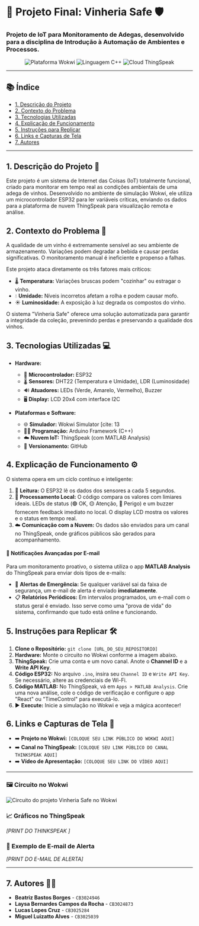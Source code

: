 # 🍷 Projeto Final: Vinheria Safe 🛡️

### Projeto de IoT para Monitoramento de Adegas, desenvolvido para a disciplina de Introdução à Automação de Ambientes e Processos.

<p align="center">
  <img src="https://img.shields.io/badge/Plataforma-Wokwi-4BC14B?style=for-the-badge&logo=waze&logoColor=white" alt="Plataforma Wokwi">
  <img src="https://img.shields.io/badge/Linguagem-C++%20(Arduino)-00599C?style=for-the-badge&logo=cplusplus&logoColor=white" alt="Linguagem C++">
  <img src="https://img.shields.io/badge/Cloud-ThingSpeak-E63946?style=for-the-badge&logo=mathworks&logoColor=white" alt="Cloud ThingSpeak">
</p>

---

## 📚 Índice

* [1. Descrição do Projeto](#1-descrição-do-projeto-)
* [2. Contexto do Problema](#2-contexto-do-problema-%EF%B8%8F)
* [3. Tecnologias Utilizadas](#3-tecnologias-utilizadas-)
* [4. Explicação de Funcionamento](#4-explicação-de-funcionamento-%EF%B8%8F)
* [5. Instruções para Replicar](#5-instruções-para-replicar-%EF%B8%8F)
* [6. Links e Capturas de Tela](#6-links-e-capturas-de-tela-)
* [7. Autores](#7-autores-)

---

## 1. Descrição do Projeto 📝
Este projeto é um sistema de Internet das Coisas (IoT) totalmente funcional, criado para monitorar em tempo real as condições ambientais de uma adega de vinhos. Desenvolvido no ambiente de simulação Wokwi, ele utiliza um microcontrolador ESP32 para ler variáveis críticas, enviando os dados para a plataforma de nuvem ThingSpeak para visualização remota e análise.

## 2. Contexto do Problema 🤔
A qualidade de um vinho é extremamente sensível ao seu ambiente de armazenamento. Variações podem degradar a bebida e causar perdas significativas. O monitoramento manual é ineficiente e propenso a falhas.

Este projeto ataca diretamente os três fatores mais críticos:
* 🌡️ **Temperatura:** Variações bruscas podem "cozinhar" ou estragar o vinho.
* 💧 **Umidade:** Níveis incorretos afetam a rolha e podem causar mofo.
* ☀️ **Luminosidade:** A exposição à luz degrada os compostos do vinho.

O sistema "Vinheria Safe" oferece uma solução automatizada para garantir a integridade da coleção, prevenindo perdas e preservando a qualidade dos vinhos.

## 3. Tecnologias Utilizadas 💻

* **Hardware:**
    * 🔌 **Microcontrolador:** ESP32 
    * 🌡️ **Sensores:** DHT22 (Temperatura e Umidade), LDR (Luminosidade) 
    * 🔊 **Atuadores:** LEDs (Verde, Amarelo, Vermelho), Buzzer
    * 🖥️ **Display:** LCD 20x4 com interface I2C

* **Plataformas e Software:**
    * 🌐 **Simulador:** Wokwi Simulator [cite: 13
    * 👨‍💻 **Programação:** Arduino Framework (C++)
    * ☁️ **Nuvem IoT:** ThingSpeak (com MATLAB Analysis) 
    * 📂 **Versionamento:** GitHub 

## 4. Explicação de Funcionamento ⚙️

O sistema opera em um ciclo contínuo e inteligente:

1.  📡 **Leitura:** O ESP32 lê os dados dos sensores a cada 5 segundos.
2.  🧠 **Processamento Local:** O código compara os valores com limiares ideais. LEDs de status (🟢 OK, 🟡 Atenção, 🔴 Perigo) e um buzzer fornecem feedback imediato no local. O display LCD mostra os valores e o status em tempo real.
3.  ☁️ **Comunicação com a Nuvem:** Os dados são enviados para um canal no ThingSpeak, onde gráficos públicos são gerados para acompanhamento.

#### 🔔 Notificações Avançadas por E-mail
Para um monitoramento proativo, o sistema utiliza o app **MATLAB Analysis** do ThingSpeak para enviar dois tipos de e-mails:

* 🚨 **Alertas de Emergência:** Se qualquer variável sai da faixa de segurança, um e-mail de alerta é enviado **imediatamente**.
* 📋 **Relatórios Periódicos:** Em intervalos programados, um e-mail com o status geral é enviado. Isso serve como uma "prova de vida" do sistema, confirmando que tudo está online e funcionando.

## 5. Instruções para Replicar 🛠️
1.  **Clone o Repositório:** `git clone [URL_DO_SEU_REPOSITORIO]`
2.  **Hardware:** Monte o circuito no Wokwi conforme a imagem abaixo.
3.  **ThingSpeak:** Crie uma conta e um novo canal. Anote o **Channel ID** e a **Write API Key**.
4.  **Código ESP32:** No arquivo `.ino`, insira seu `Channel ID` e `Write API Key`. Se necessário, altere as credenciais de Wi-Fi.
5.  **Código MATLAB:** No ThingSpeak, vá em `Apps > MATLAB Analysis`. Crie uma nova análise, cole o código de verificação e configure o app "React" ou "TimeControl" para executá-lo.
6.  ▶️ **Execute:** Inicie a simulação no Wokwi e veja a mágica acontecer!

## 6. Links e Capturas de Tela 🔗

* ➡️ **Projeto no Wokwi:** `[COLOQUE SEU LINK PÚBLICO DO WOKWI AQUI]` 
* ➡️ **Canal no ThingSpeak:** `[COLOQUE SEU LINK PÚBLICO DO CANAL THINKSPEAK AQUI]` 
* ➡️ **Vídeo de Apresentação:** `[COLOQUE SEU LINK DO VÍDEO AQUI]` 

---

### 🖼️ Circuito no Wokwi
![Circuito do projeto Vinheria Safe no Wokwi](png)

### 📈 Gráficos no ThingSpeak
*[PRINT DO THINKSPEAK ]*

### 📧 Exemplo de E-mail de Alerta
*[PRINT DO E-MAIL DE ALERTA]*

---

## 7. Autores 👨‍💻

* **Beatriz Bastos Borges** - `CB3024946`
* **Laysa Bernardes Campos da Rocha** - `CB3024873`
* **Lucas Lopes Cruz** - `CB3025284`
* **Miguel Luizatto Alves** - `CB3025039`